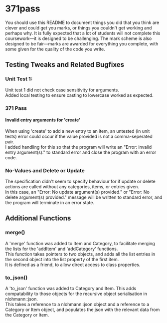 # 371pass

You should use this README to document things you did that you think are clever and could get you marks, or things you couldn't get working and perhaps why. It is fully expected that a lot of students will not complete this coursework—it is designed to be challenging. The mark scheme is also designed to be fair—marks are awarded for everything you complete, with some given for the quality of the code you write.

## Testing Tweaks and Related Bugfixes
### Unit Test 1:
Unit test 1 did not check case sensitivity for arguments.   
Added local testing to ensure casting to lowercase worked as expected. 

### 371 Pass
#### Invalid entry arguments for 'create'
When using 'create' to add a new entry to an item, an untested (in unit tests) error could occur if the value provided is not a comma-seperated pair.   
I added handling for this so that the program will write an "Error: invalid entry argument(s)." to standard error and close the program with an error code.

### No-Values and Delete or Update
The specification didn't seem to specify behaviour for if update or delete actions are called without any categories, items, or entries given.  
In this case, an "Error: No update argument(s) provided." or "Error: No delete argument(s) provided." message will be written to standard error, and the program will terminate in an error state. 


## Additional Functions
### merge()
A 'merge' function was added to Item and Category, to facilitate merging the lists for the 'addItem' and 'addCategory' functions.  
This function takes pointers to two objects, and adds all the list entries in the second object into the list property of the first item.  
It is defined as a friend, to allow direct access to class properties.

### to_json()
A 'to_json' function was added to Category and Item. This adds compatability to those objects for the recursive object serialisation in nlohmann::json.  
This takes a reference to a nlohmann::json object and a reference to a Category or Item object, and populates the json with the relevant data from the Category or Item. 